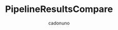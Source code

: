 ---
layout: post
repolink: "https://github.com/cadonuno/PipelineResultsCompare"
title: "PipelineResultsCompare"
description: "checks if there are any issues present on a pipeline results file that aren't present on another, supporting filtering by severity."
author: "cadonuno"
author-link: "https://github.com/cadonuno/"
content-type: "pipeline_scan_projects"
repo: "github"
repo_title: "PipelineResultsCompare"
---